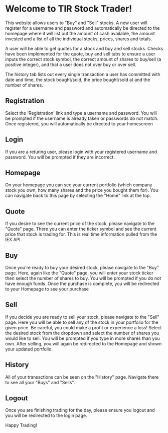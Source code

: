 # Welcome to TIR Stock Trader!
This website allows users to "Buy" and "Sell" stocks. A new user will register for a username and password
and automatically be directed to the homepage where it will list out the amount of cash available,
the amount invested and a list of all the individual stocks, prices, shares and totals.

A user will be able to get quotes for a stock and buy and sell stocks. Checks have been implemented for
the quote, buy and sell tabs to ensure a user inputs the correct stock symbol, the correct amount of shares
to buy/sell (a positive integer), and that a user does not over buy or over sell.

The history tab lists out every single transaction a user has committed with date and time, the stock bought/sold,
the price bought/sold at and the number of shares.

## Registration
Select the 'Registration' link and type a username and password. You will be prompted if the username is already taken or passwords do not match. Once registered, you will automatically be directed to your homescreen

## Login
If you are a returing user, please login with your registered username and password. You will be prompted if they are incorrect.

## Homepage
On your homepage you can see your current portfolio (which company stock you own, how many shares and the price you bought them for). You can navigate back to this page by selecting the "Home" link at the top. 

## Quote
If you desire to see the current price of the stock, please navigate to the "Quote" page. There you can enter the ticker symbol and see the current price that stock is trading for. This is real time information pulled from the IEX API.

## Buy
Once you're ready to buy your desired stock, please navigate to the "Buy" page. Here, again like the "Quote" page, you will enter your stock ticker then select the number of shares to buy. You will be prompted if you do not have enough funds. Once the purchase is complete, you will be redirected to your Homepage to see your purchase

## Sell
If you decide you are ready to sell your stock, please navigate to the "Sell" page. Here you will be able to sell any of the stock in your portfolio for the given price. Be careful, you could make a profit or experience a loss! Select the desired stock from the dropdown and select the number of shares you would like to sell. You will be prompted if you type in more shares than you own. After selling, you will again be redirected to the Homepage and shown your updated portfolio. 

## History
All of your transactions can be seen on the "History" page. Navigate there to see all your "Buys" and "Sells".

## Logout
Once you are finishing trading for the day, please ensure you logout and you will be redirected to the login page.

Happy Trading! 
